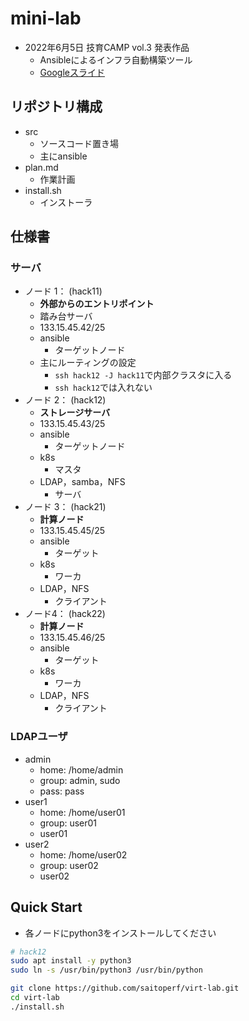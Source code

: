 # mini-lab
- 2022年6月5日 技育CAMP vol.3 発表作品
    - Ansibleによるインフラ自動構築ツール
    - [Googleスライド](https://docs.google.com/presentation/d/1Upm43bbv-G7Y8s6EBTPklq36OWrPCfxlfI7wg0UWxro/edit?usp=sharing)

## リポジトリ構成
- src
    - ソースコード置き場
    - 主にansible
- plan.md
    - 作業計画
- install.sh
    - インストーラ

## 仕様書
### サーバ
- ノード 1： (hack11)
    - **外部からのエントリポイント**
    - 踏み台サーバ
    - 133.15.45.42/25
    - ansible
        - ターゲットノード
    - 主にルーティングの設定
        - `ssh hack12 -J hack11`で内部クラスタに入る
        - `ssh hack12`では入れない
- ノード 2： (hack12)
    - **ストレージサーバ**
    - 133.15.45.43/25
    - ansible
        - ターゲットノード
    - k8s 
        - マスタ
    - LDAP，samba，NFS
        - サーバ
- ノード 3： (hack21)
    - **計算ノード**
    - 133.15.45.45/25
    - ansible 
        - ターゲット
    - k8s 
        - ワーカ
    - LDAP，NFS
        - クライアント
- ノード4： (hack22)
    - **計算ノード**
    - 133.15.45.46/25
    - ansible 
        - ターゲット
    - k8s 
        - ワーカ
    - LDAP，NFS
        - クライアント

### LDAPユーザ
- admin
    - home: /home/admin
    - group: admin, sudo
    - pass: pass
- user1
    - home: /home/user01
    - group: user01
    - user01
- user2
    - home: /home/user02
    - group: user02
    - user02

## Quick Start
- 各ノードにpython3をインストールしてください
```sh
# hack12
sudo apt install -y python3
sudo ln -s /usr/bin/python3 /usr/bin/python
```

```sh
git clone https://github.com/saitoperf/virt-lab.git
cd virt-lab
./install.sh
```